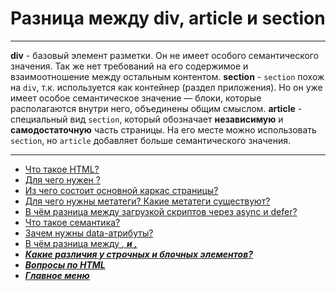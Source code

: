 # Разница между div, article и section

---

**div** - базовый элемент разметки. Он не имеет особого семантического значения. Так же нет требований на его содержимое и взаимоотношение между остальным контентом.
**section** - `section` похож на `div`, т.к. используется как контейнер (раздел приложения). Но он уже имеет особое семантическое значение — блоки, которые располагаются внутри него, объединены общим смыслом.
**article** - специальный вид `section`, который обозначает **независимую** и **самодостаточную** часть страницы. На его месте можно использовать `section`, но `article` добавляет больше семантического значения.

---

- [Что такое HTML?](HTMLis.md)
- [Для чего нужен <DOCTYPE html>?](doctype.md)
- [Из чего состоит основной каркас страницы?](structurePage.md)
- [Для чего нужны метатеги? Какие метатеги существуют?](metaTags.md)
- [В чём разница между загрузкой скриптов через async и defer?](asyncDefer.md)
- [Что такое семантика?](semantics.md)
- [Зачем нужны data-атрибуты?](dataAttributes.md)
- [В чём разница между <i>, <b> и <strone>, <em>](tags&b&i&em&strong.md)
- [Какие различия у строчных и блочных элементов?](stringBlockElements.md)
- [Вопросы по HTML](HTML.md)
- [Главное меню](../README.md)

